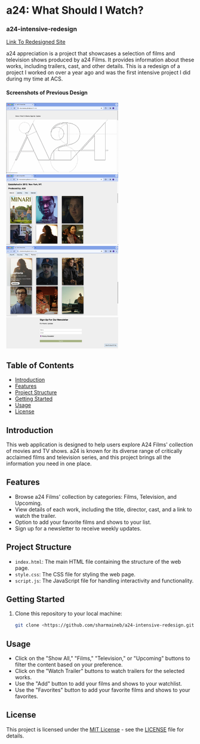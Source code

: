 # a24: What Should I Watch?

### a24-intensive-redesign

[Link To Redesigned Site](https://sharmaineb.github.io/a24-intensive-redesign/)

a24 appreciation is a project that showcases a selection of films and television shows produced by a24 Films. It provides information about these works, including trailers, cast, and other details. This is a redesign of a project I worked on over a year ago and was the first intensive project I did during my time at ACS.

#### Screenshots of Previous Design
<div>
    <img src="images/landing-previous.png" alt="Landing Page" width="300">
    <img src="images/previous.png" alt="Content" width="300">
</div>
<div>
    <img src="images/previous2.png" alt="Details" width="300">
    <img src="images/previous3.png" alt="Footer" width="300">
</div>

## Table of Contents

- [Introduction](#introduction)
- [Features](#features)
- [Project Structure](#project-structure)
- [Getting Started](#getting-started)
- [Usage](#usage)
- [License](#license)

## Introduction

This web application is designed to help users explore A24 Films' collection of movies and TV shows. a24 is known for its diverse range of critically acclaimed films and television series, and this project brings all the information you need in one place.

## Features

- Browse a24 Films' collection by categories: Films, Television, and Upcoming.
- View details of each work, including the title, director, cast, and a link to watch the trailer.
- Option to add your favorite films and shows to your list.
- Sign up for a newsletter to receive weekly updates.

## Project Structure

- `index.html`: The main HTML file containing the structure of the web page.
- `style.css`: The CSS file for styling the web page.
- `script.js`: The JavaScript file for handling interactivity and functionality.

## Getting Started

1. Clone this repository to your local machine:

   ```bash
   git clone <https://github.com/sharmaineb/a24-intensive-redesign.git>

## Usage

- Click on the "Show All," "Films," "Television," or "Upcoming" buttons to filter the content based on your preference.
- Click on the "Watch Trailer" buttons to watch trailers for the selected works.
- Use the "Add" button to add your films and shows to your watchlist.
- Use the "Favorites" button to add your favorite films and shows to your favorites.

## License

This project is licensed under the [MIT License](LICENSE) - see the [LICENSE](LICENSE) file for details.